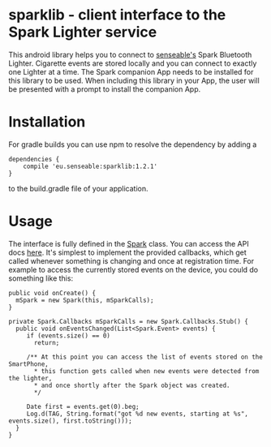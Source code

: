sparklib - client interface to the Spark Lighter service
========================================================

 This android library helps you to connect to [senseable's](http://senseable.eu)
Spark Bluetooth Lighter. Cigarette events are stored locally and you can connect
to exactly one Lighter at a time. The Spark companion App needs to be installed
for this library to be used. When including this library in your App, the user
will be presented with a prompt to install the companion App.

# Installation

 For gradle builds you can use npm to resolve the dependency by adding a

    dependencies {
        compile 'eu.senseable:sparklib:1.2.1'
    }

 to the build.gradle file of your application.

# Usage

 The interface is fully defined in the [Spark](https://senseable.github.io/sparklib/eu/senseable/sparklib/Spark.html) class. You can access the API docs [here](https://senseable.github.io/sparklib/). It's simplest to implement the provided callbacks, which get called whenever something is changing and once at registration time. For example to access the currently stored events on the device, you could do something like this:
 
 
    public void onCreate() {
      mSpark = new Spark(this, mSparkCalls);
    }
    
    private Spark.Callbacks mSparkCalls = new Spark.Callbacks.Stub() {
      public void onEventsChanged(List<Spark.Event> events) {
         if (events.size() == 0)
           return;
           
         /** At this point you can access the list of events stored on the SmartPhone, 
           * this function gets called when new events were detected from the lighter,
           * and once shortly after the Spark object was created. 
           */
           
         Date first = events.get(0).beg;
         Log.d(TAG, String.format("got %d new events, starting at %s", events.size(), first.toString()));
      }
    }
